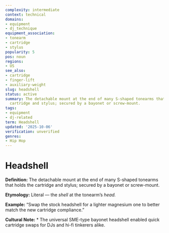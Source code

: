 ```yaml
---
complexity: intermediate
context: technical
domains:
- equipment
- dj_technique
equipment_association:
- tonearm
- cartridge
- stylus
popularity: 5
pos: noun
regions:
- US
see_also:
- cartridge
- finger-lift
- auxiliary-weight
slug: headshell
status: active
summary: The detachable mount at the end of many S-shaped tonearms that holds the
  cartridge and stylus; secured by a bayonet or screw-mount.
tags:
- equipment
- dj-related
term: Headshell
updated: '2025-10-06'
verification: unverified
genres:
- Hip Hop
---
```


# Headshell

**Definition:** The detachable mount at the end of many S-shaped tonearms that holds the cartridge and stylus; secured by a bayonet or screw-mount.

**Etymology:** Literal — the *shell* at the tonearm’s *head.*

**Example:** “Swap the stock headshell for a lighter magnesium one to better match the new cartridge compliance.”

**Cultural Note:** * The universal SME-type bayonet headshell enabled quick cartridge swaps for DJs and hi-fi tinkerers alike.

